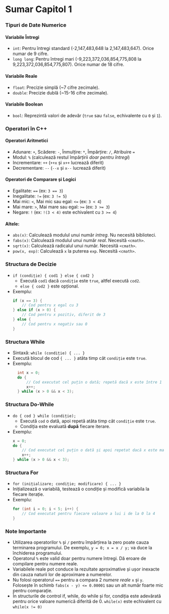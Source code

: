 # Sumar Capitol 1

### Tipuri de Date Numerice
#### Variabile Întregi
- `int`: Pentru întregi standard (-2,147,483,648 la 2,147,483,647).
Orice numar de 9 cifre.
- `long long`: Pentru întregi mari (-9,223,372,036,854,775,808 la 9,223,372,036,854,775,807). Orice numar de 18 cifre.

#### Variabile Reale
- `float`: Precizie simplă (~7 cifre zecimale).
- `double`: Precizie dublă (~15-16 cifre zecimale).

#### Variabile Boolean
- `bool`: Reprezintă valori de adevăr (`true` sau `false`, echivalente cu `0` și `1`).

### Operatori în C++
#### Operatori Aritmetici
- Adunare: `+`, Scădere: `-`, Înmulțire: `*`, Împărțire: `/`, Atribuire `=`
- Modul: `%` (calculează restul împărțirii *doar pentru întregi*)
- Incrementare: `++` (`++x` și `x++` lucrează diferit)
- Decrementare: `--` (`--x` și `x--` lucrează diferit)

#### Operatori de Comparare și Logici
- Egalitate: `==` (ex: `3 == 3`)
- Inegalitate: `!=` (ex: `3 != 5`)
- Mai mic: `<`, Mai mic sau egal: `<=` (ex: `3 < 4`)
- Mai mare: `>`, Mai mare sau egal: `>=` (ex: `3 >= 3`)
- Negare: `!` (ex: `!(3 < 4)` este echivalent cu `3 >= 4`)

#### Altele:
- `abs(x)`: Calculează modulul unui număr *intreg*. Nu necesită biblioteci.
- `fabs(x)`: Calculează modulul unui număr *real*. Necesită `<cmath>`.
- `sqrt(x)`: Calculează radicalul unui număr. Necesită `<cmath>`.
- `pow(x, exp)`: Calculează `x` la puterea `exp`. Necesită `<cmath>`.
### Structura de Decizie
- `if (condiție) { cod1 } else { cod2 }`
  - Execută `cod1` dacă `condiție` este `true`, altfel execută `cod2`.
  - `else { cod2 }` este opțional.
- Exemplu:
  ```cpp
  if (x == 3) {
      // Cod pentru x egal cu 3
  } else if (x > 0) {
      // Cod pentru x pozitiv, diferit de 3
  } else {
      // Cod pentru x negativ sau 0
  }
### Structura While
- Sintaxă: `while (condiție) { ... }`
- Execută blocul de cod `{ ... }` atâta timp cât `condiție` este `true`.
- Exemplu:
  ```cpp
    int x = 0;
    do {
        // Cod executat cel puțin o dată; repetă dacă x este între 1 și 2
        x++;
    } while (x > 0 && x < 3);
    ```
### Structura Do-While
- `do { cod } while (condiție);`
  - Execută `cod` o dată, apoi repetă atâta timp cât `condiție` este `true`.
  - Condiția este evaluată **după** fiecare iterare.
- Exemplu:
  ```cpp
  x = 0;
  do {
      // Cod executat cel puțin o dată și apoi repetat dacă x este mai mare decat 0 si mai mic decât 3
      x++;
  } while (x > 0 && x < 3);
    ```
### Structura For
- `for (inițializare; condiție; modificare) { ... }`
- Inițializează o variabilă, testează o condiție și modifică variabila la fiecare iterație.
- Exemplu:
  ```cpp
  for (int i = 0; i < 5; i++) {
      // Cod executat pentru fiecare valoare a lui i de la 0 la 4
  }
  ```

### Note Importante
- Utilizarea operatorilor `%` și `/` pentru împărțirea la zero poate cauza terminarea programului. De exemplu, `y = 0; x = x / y;` va duce la închiderea programului.
- Operatorul `%` este valid doar pentru numere întregi. Dă eroare de compilare pentru numere reale.
- Variabilele reale pot conduce la rezultate aproximative și ușor inexacte din cauza naturii lor de aproximare a numerelor.
- Nu folosi operatorul `==` pentru a compara 2 *numere reale* `x` și `y`. Folosește în schimb `fabs(x - y) <= 0.00001` sau un alt număr foarte mic pentru comparație.
- În structurile de control if, while, do while și for, condiția este adevărată pentru orice valoare numerică diferită de 0. `while(x)` este echivalent cu `while(x != 0)`
